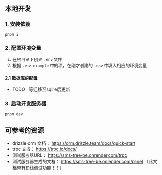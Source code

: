 ## 本地开发

### 1. 安装依赖
```
pnpm i
```
### 2. 配置环境变量
1. 在根目录下创建 `.env` 文件
2. 根据 `.env.example` 中的项，在刚才创建的 `.env` 中填入相应的环境变量
#### 2.1 数据库的配置
 - TODO：等迁移至sqlite后更新
### 3. 启动开发服务器
```
pnpm dev
```
## 可参考的资源

-   drizzle-orm 文档： https://orm.drizzle.team/docs/quick-start
-   trpc 文档： https://trpc.io/docs/
-   测试服务器URL： https://sms-tree-be.onrender.com/trpc
-   测试服务器生成的文档： https://sms-tree-be.onrender.com/panel （此文档带有在线调试功能！！）
